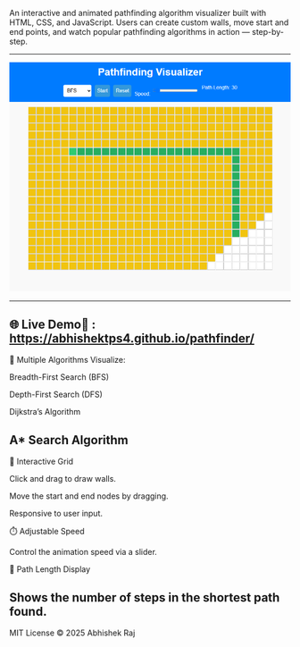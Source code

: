 An interactive and animated pathfinding algorithm visualizer built with HTML, CSS, and JavaScript. Users can create custom walls, move start and end points, and watch popular pathfinding algorithms in action — step-by-step. 

---
![pathfinder Screenshot](assets/pathfinder.png)

--- 
🌐 Live Demo🔗 : https://abhishektps4.github.io/pathfinder/
---

🔁 Multiple Algorithms
Visualize:

Breadth-First Search (BFS)

Depth-First Search (DFS)

Dijkstra’s Algorithm

A* Search Algorithm
---

🎯 Interactive Grid

Click and drag to draw walls.

Move the start and end nodes by dragging.

Responsive to user input.

⏱️ Adjustable Speed

Control the animation speed via a slider.

📏 Path Length Display

Shows the number of steps in the shortest path found. 
---

MIT License
© 2025 Abhishek Raj
